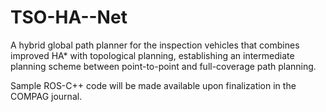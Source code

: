 # TSO-HA--Net
A hybrid global path planner for the inspection vehicles that combines improved HA* with topological planning, establishing an intermediate planning scheme between point-to-point and full-coverage path planning.

Sample ROS-C++ code will be made available upon finalization in the COMPAG journal.
